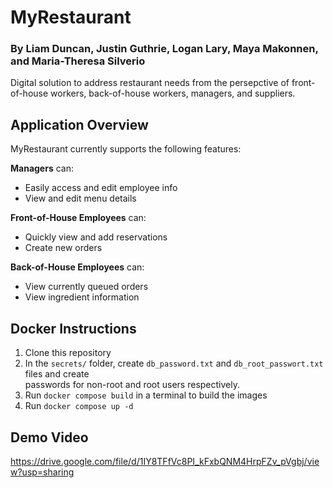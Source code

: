 # MyRestaurant
### By Liam Duncan, Justin Guthrie, Logan Lary, Maya Makonnen, and Maria-Theresa Silverio

Digital solution to address restaurant needs from the persepctive of front-of-house workers, back-of-house workers, managers, and suppliers.

## Application Overview
MyRestaurant currently supports the following features:

**Managers** can:
- Easily access and edit employee info
- View and edit menu details

**Front-of-House Employees** can:
- Quickly view and add reservations
- Create new orders

**Back-of-House Employees** can:
- View currently queued orders
- View ingredient information


## Docker Instructions
1. Clone this repository
2. In the `secrets/` folder, create `db_password.txt` and `db_root_passwort.txt` files and create <br>
passwords for non-root and root users respectively.
3. Run `docker compose build` in a terminal to build the images
4. Run `docker compose up -d`

## Demo Video
https://drive.google.com/file/d/1IY8TFfVc8PI_kFxbQNM4HrpFZv_pVgbj/view?usp=sharing
